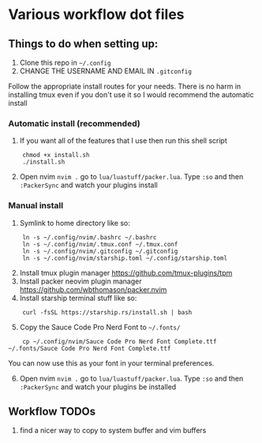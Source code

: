 # Various workflow dot files
## Things to do when setting up:
1. Clone this repo in `~/.config`
2. CHANGE THE USERNAME AND EMAIL IN `.gitconfig`

Follow the appropriate install routes for your needs.
There is no harm in installing tmux even if you don't use it so 
I would recommend the automatic install

### Automatic install (recommended)
1. If you want all of the features that I use then run this shell script
```
    chmod +x install.sh
    ./install.sh
```
2. Open nvim `nvim .` go to `lua/luastuff/packer.lua`. 
Type `:so` and then `:PackerSync` and watch your plugins install

### Manual install
1. Symlink to home directory like so:
```
    ln -s ~/.config/nvim/.bashrc ~/.bashrc
    ln -s ~/.config/nvim/.tmux.conf ~/.tmux.conf
    ln -s ~/.config/nvim/.gitconfig ~/.gitconfig
    ln -s ~/.config/nvim/starship.toml ~/.config/starship.toml
```
2. Install tmux plugin manager https://github.com/tmux-plugins/tpm
3. Install packer neovim plugin manager https://github.com/wbthomason/packer.nvim
4. Install starship terminal stuff like so:
```
    curl -fsSL https://starship.rs/install.sh | bash
```
5. Copy the Sauce Code Pro Nerd Font to `~/.fonts/`
```
    cp ~/.config/nvim/Sauce Code Pro Nerd Font Complete.ttf ~/.fonts/Sauce Code Pro Nerd Font Complete.ttf
```
You can now use this as your font in your terminal preferences.

6. Open nvim `nvim .` go to `lua/luastuff/packer.lua`. 
Type `:so` and then `:PackerSync` and watch your plugins be installed

## Workflow TODOs
1. find a nicer way to copy to system buffer and vim buffers
